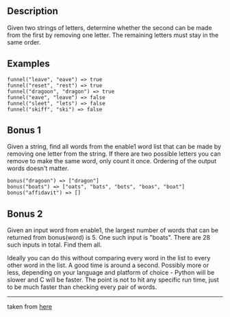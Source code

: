 ## Description

Given two strings of letters, determine whether the second can be made from the first by removing one letter.
The remaining letters must stay in the same order.

## Examples

```text
funnel("leave", "eave") => true
funnel("reset", "rest") => true
funnel("dragoon", "dragon") => true
funnel("eave", "leave") => false
funnel("sleet", "lets") => false
funnel("skiff", "ski") => false
```

## Bonus 1

Given a string, find all words from the enable1 word list that can be made by removing one letter from the string.
If there are two possible letters you can remove to make the same word, only count it once. Ordering of the output
words doesn't matter.

```text
bonus("dragoon") => ["dragon"]
bonus("boats") => ["oats", "bats", "bots", "boas", "boat"]
bonus("affidavit") => []
```

## Bonus 2

Given an input word from enable1, the largest number of words that can be returned from bonus(word) is 5. One such input
is "boats". There are 28 such inputs in total. Find them all.

Ideally you can do this without comparing every word in the list to every other word in the list. A good time is around
a second. Possibly more or less, depending on your language and platform of choice - Python will be slower and C will be
faster. The point is not to hit any specific run time, just to be much faster than checking every pair of words.


---

taken from [here](https://www.reddit.com/r/dailyprogrammer/comments/98ufvz/20180820_challenge_366_easy_word_funnel_1/)
